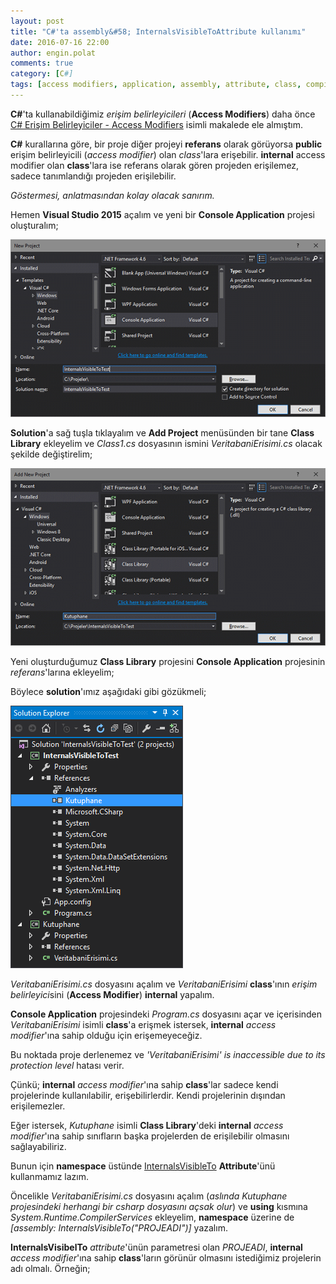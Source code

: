 ```yaml
---
layout: post
title: "C#'ta assembly&#58; InternalsVisibleToAttribute kullanımı"
date: 2016-07-16 22:00
author: engin.polat
comments: true
category: [C#]
tags: [access modifiers, application, assembly, attribute, class, compilerservices, console, csharp, erişim belirleyiciler, internal, internalsvisibleto, internalsvisibletoattribute, library, namespace, project, protection level, public, reference, runtime, solution, solution explorer, system, var, visual studio]
---
```

**C#**'ta kullanabildiğimiz *erişim belirleyicileri* (**Access Modifiers**) daha önce <a href="http://www.enginpolat.com/csharp-erisim-belirleyiciler-access-modifiers/" target="_blank">C# Erişim Belirleyiciler - Access Modifiers</a> isimli makalede ele almıştım.

**C#** kurallarına göre, bir proje diğer projeyi **referans** olarak görüyorsa **public** erişim belirleyicili (*access modifier*) olan *class*'lara erişebilir. **internal** access modifier olan **class**'lara ise referans olarak gören projeden erişilemez, sadece tanımlandığı projeden erişilebilir.

*Göstermesi, anlatmasından kolay olacak sanırım.*

Hemen **Visual Studio 2015** açalım ve yeni bir **Console Application** projesi oluşturalım;

![](/assets/uploads/2016/07/assembly-internalsvisibleto-attribute-0.png)

**Solution**'a sağ tuşla tıklayalım ve **Add Project** menüsünden bir tane **Class Library** ekleyelim ve *Class1.cs* dosyasının ismini *VeritabaniErisimi.cs* olacak şekilde değiştirelim;

![](/assets/uploads/2016/07/assembly-internalsvisibleto-attribute-1.png)

Yeni oluşturduğumuz **Class Library** projesini **Console Application** projesinin *referans*'larına ekleyelim;

Böylece **solution**'ımız aşağıdaki gibi gözükmeli;

![](/assets/uploads/2016/07/assembly-internalsvisibleto-attribute-2.png)

*VeritabaniErisimi.cs* dosyasını açalım ve *VeritabaniErisimi* **class**'ının *erişim belirleyici*sini (**Access Modifier**) **internal** yapalım.

<script src="https://gist.github.com/polatengin/5851e2e34124f8c6a15b1a6b97b1cdd0.js?file=VeritabaniErisimi-Before.cs"></script>

**Console Application** projesindeki *Program.cs* dosyasını açar ve içerisinden *VeritabaniErisimi* isimli **class**'a erişmek istersek, **internal** *access modifier*'ına sahip olduğu için erişemeyeceğiz.

<script src="https://gist.github.com/polatengin/5851e2e34124f8c6a15b1a6b97b1cdd0.js?file=Program.cs"></script>

Bu noktada proje derlenemez ve *'VeritabaniErisimi' is inaccessible due to its protection level* hatası verir.

Çünkü; **internal** *access modifier*'ına sahip **class**'lar sadece kendi projelerinde kullanılabilir, erişebilirlerdir. Kendi projelerinin dışından erişilemezler.

Eğer istersek, *Kutuphane* isimli **Class Library**'deki **internal** *access modifier*'ına sahip sınıfların başka projelerden de erişilebilir olmasını sağlayabiliriz.

Bunun için **namespace** üstünde <a href="https://msdn.microsoft.com/library/system.runtime.compilerservices.internalsvisibletoattribute" target="_blank">InternalsVisibleTo</a> **Attribute**'ünü kullanmamız lazım.

Öncelikle *VeritabaniErisimi.cs* dosyasını açalım (*aslında Kutuphane projesindeki herhangi bir csharp dosyasını açsak olur*) ve **using** kısmına *System.Runtime.CompilerServices* ekleyelim, **namespace** üzerine de *[assembly: InternalsVisibleTo("PROJEADI")]* yazalım.

**InternalsVisibelTo** *attribute*'ünün parametresi olan *PROJEADI*, **internal** *access modifier*'ına sahip **class**'ların görünür olmasını istediğimiz projelerin adı olmalı. Örneğin;

<script src="https://gist.github.com/polatengin/5851e2e34124f8c6a15b1a6b97b1cdd0.js?file=VeritabaniErisimi-After.cs"></script>